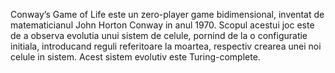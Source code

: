 Conway’s Game of Life este un zero-player game bidimensional, inventat de matematicianul John Horton Conway in anul 1970. Scopul acestui joc este de a observa evolutia unui sistem de celule, pornind de la o configuratie initiala, introducand reguli referitoare la moartea, respectiv crearea unei noi celule in sistem. Acest sistem evolutiv este Turing-complete. 


